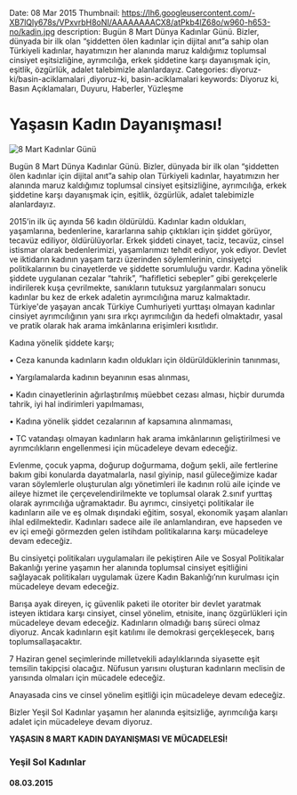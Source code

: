 Date: 08 Mar 2015
Thumbnail: https://lh6.googleusercontent.com/-XB7lQly678s/VPxvrbH8oNI/AAAAAAAACX8/atPkb4lZ68o/w960-h653-no/kadin.jpg
description: Bugün 8 Mart Dünya Kadınlar Günü. Bizler, dünyada bir ilk olan “şiddetten ölen kadınlar için dijital anıt”a sahip olan Türkiyeli kadınlar, hayatımızın her alanında maruz kaldığımız toplumsal cinsiyet eşitsizliğine, ayrımcılığa, erkek şiddetine karşı dayanışmak için, eşitlik, özgürlük, adalet talebimizle alanlardayız.
Categories: diyoruz-ki/basin-aciklamalari ,diyoruz-ki, basin-aciklamalari
keywords: Diyoruz ki, Basın Açıklamaları, Duyuru, Haberler, Yüzleşme

# Yaşasın Kadın Dayanışması!

![8 Mart Kadınlar Günü](https://lh6.googleusercontent.com/-XB7lQly678s/VPxvrbH8oNI/AAAAAAAACX8/atPkb4lZ68o/w960-h653-no/kadin.jpg)

Bugün 8 Mart Dünya Kadınlar Günü. Bizler, dünyada bir ilk olan “şiddetten ölen kadınlar için dijital anıt”a sahip olan Türkiyeli kadınlar, hayatımızın her alanında maruz kaldığımız toplumsal cinsiyet eşitsizliğine, ayrımcılığa, erkek şiddetine karşı dayanışmak için, eşitlik, özgürlük, adalet talebimizle alanlardayız.

2015’in ilk üç ayında 56 kadın öldürüldü. Kadınlar kadın oldukları, yaşamlarına, bedenlerine, kararlarına sahip çıktıkları için şiddet görüyor, tecavüz ediliyor, öldürülüyorlar. Erkek şiddeti cinayet, taciz, tecavüz, cinsel istismar olarak bedenlerimizi, yaşamlarımızı tehdit ediyor, yok ediyor. Devlet ve iktidarın kadının yaşam tarzı üzerinden söylemlerinin, cinsiyetçi politikalarının bu cinayetlerde ve şiddette sorumluluğu vardır. Kadına yönelik şiddete uygulanan cezalar “tahrik”, “hafifletici sebepler” gibi gerekçelerle indirilerek kuşa çevrilmekte, sanıkların tutuksuz yargılanmaları sonucu kadınlar bu kez de erkek adaletin ayrımcılığına maruz kalmaktadır. Türkiye'de yaşayan ancak Türkiye Cumhuriyeti yurttaşı olmayan kadınlar cinsiyet ayrımcılığının yanı sıra ırkçı ayrımcılığın da hedefi olmaktadır, yasal ve pratik olarak hak arama imkânlarına erişimleri kısıtlıdır. 

Kadına yönelik şiddete karşı;

•	Ceza kanunda kadınların kadın oldukları için öldürüldüklerinin tanınması,

•	Yargılamalarda kadının beyanının esas alınması,

•	Kadın cinayetlerinin ağırlaştırılmış müebbet cezası alması, hiçbir durumda tahrik, iyi hal indirimleri yapılmaması,

•	Kadına yönelik şiddet cezalarının af kapsamına alınmaması,

•	TC vatandaşı olmayan kadınların hak arama imkânlarının geliştirilmesi ve ayrımcılıkların engellenmesi için mücadeleye devam edeceğiz.

Evlenme, çocuk yapma, doğurup doğurmama, doğum şekli, aile fertlerine bakım gibi konularda dayatmalarla, nasıl giyinip, nasıl güleceğimize kadar varan söylemlerle oluşturulan algı yönetimleri ile kadının rolü aile içinde ve aileye hizmet ile çerçevelendirilmekte ve toplumsal olarak 2.sınıf yurttaş olarak ayrımcılığa uğramaktadır. Bu ayrımcı, cinsiyetçi politikalar ile kadınların aile ve eş olmak dışındaki eğitim, sosyal, ekonomik yaşam alanları ihlal edilmektedir. Kadınları sadece aile ile anlamlandıran, eve hapseden ve ev içi emeği görmezden gelen istihdam politikalarına karşı mücadeleye devam edeceğiz.

Bu cinsiyetçi politikaları uygulamaları ile pekiştiren Aile ve Sosyal Politikalar Bakanlığı yerine yaşamın her alanında toplumsal cinsiyet eşitliğini sağlayacak politikaları uygulamak üzere Kadın Bakanlığı’nın kurulması için mücadeleye devam edeceğiz.

Barışa ayak direyen, iç güvenlik paketi ile otoriter bir devlet yaratmak isteyen iktidara karşı cinsiyet, cinsel yönelim, etnisite, inanç özgürlükleri için mücadeleye devam edeceğiz. Kadınların olmadığı barış süreci olmaz diyoruz. Ancak kadınların eşit katılımı ile demokrasi gerçekleşecek, barış toplumsallaşacaktır. 

7 Haziran genel seçimlerinde milletvekili adaylıklarında siyasette eşit temsilin takipçisi olacağız. Nüfusun yarısını oluşturan kadınların meclisin de yarısında olmaları için mücadele edeceğiz.

Anayasada cins ve cinsel yönelim eşitliği için mücadeleye devam edeceğiz.

Bizler Yeşil Sol Kadınlar yaşamın her alanında eşitsizliğe, ayrımcılığa karşı adalet için mücadeleye devam diyoruz. 

**YAŞASIN 8 MART KADIN DAYANIŞMASI VE MÜCADELESİ!**


### Yeşil Sol Kadınlar

#### 08.03.2015

